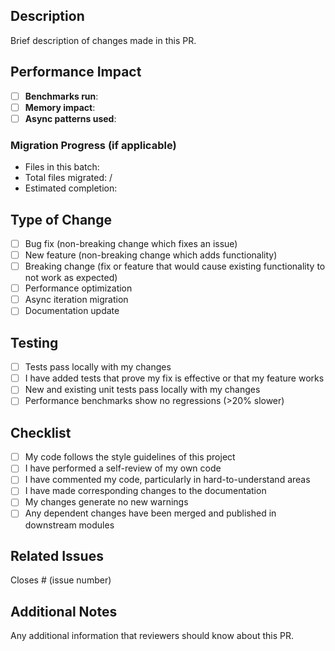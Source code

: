## Description

Brief description of changes made in this PR.

## Performance Impact

<!-- If this PR touches async-heavy code paths, paste `npm run bench:load` output here -->

- [ ] **Benchmarks run**: <!-- benchmark-action will update this -->
- [ ] **Memory impact**: <!-- check for any significant memory changes -->
- [ ] **Async patterns used**: <!-- count of new async utilities adopted -->

### Migration Progress (if applicable)
<!-- auto-filled by smart-fix.js -->
- Files in this batch: 
- Total files migrated: /
- Estimated completion: 

## Type of Change

- [ ] Bug fix (non-breaking change which fixes an issue)
- [ ] New feature (non-breaking change which adds functionality)
- [ ] Breaking change (fix or feature that would cause existing functionality to not work as expected)
- [ ] Performance optimization
- [ ] Async iteration migration
- [ ] Documentation update

## Testing

- [ ] Tests pass locally with my changes
- [ ] I have added tests that prove my fix is effective or that my feature works
- [ ] New and existing unit tests pass locally with my changes
- [ ] Performance benchmarks show no regressions (>20% slower)

## Checklist

- [ ] My code follows the style guidelines of this project
- [ ] I have performed a self-review of my own code
- [ ] I have commented my code, particularly in hard-to-understand areas
- [ ] I have made corresponding changes to the documentation
- [ ] My changes generate no new warnings
- [ ] Any dependent changes have been merged and published in downstream modules

## Related Issues

Closes # (issue number)

## Additional Notes

Any additional information that reviewers should know about this PR.
